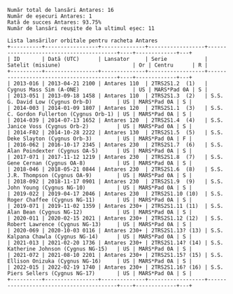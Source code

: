     Număr total de lansări Antares: 16
    Număr de eșecuri Antares: 1
    Rată de succes Antares: 93.75%
    Număr de lansări reușite de la ultimul eșec: 11
    
    Lista lansărilor orbitale pentru racheta Antares
    +----------+-----------------+--------------+------------------+-----------------------------------------+----+-------------+---+
    | ID       | Dată (UTC)      | Lansator     | Serie            | Satelit (misiune)                       | Or | Centru      | R |
    +----------+-----------------+--------------+------------------+-----------------------------------------+----+-------------+---+
    | 2013-016 | 2013-04-21 2100 | Antares 110  | 2TRS2S1.2  (1)   | Cygnus Mass Sim (A-ONE)                 | US | MARS*Pad 0A | S |
    | 2013-051 | 2013-09-18 1458 | Antares 110  | 2TRS2S1.3  (2)   | S.S. G. David Low (Cygnus Orb-D)        | US | MARS*Pad 0A | S |
    | 2014-003 | 2014-01-09 1807 | Antares 120  | 2TRS2S1.1  (3)   | S.S. C. Gordon Fullerton (Cygnus Orb-1) | US | MARS*Pad 0A | S |
    | 2014-039 | 2014-07-13 1652 | Antares 120  | 2TRS2S1.4  (4)   | S.S. Janice Voss (Cygnus Orb-2)         | US | MARS*Pad 0A | S |
    | 2014-F02 | 2014-10-28 2222 | Antares 130  | 2TRS2S1.5  (5)   | S.S. Deke Slayton (Cygnus Orb-3)        | US | MARS*Pad 0A | F |
    | 2016-062 | 2016-10-17 2345 | Antares 230  | 2TRS2S1.7  (6)   | S.S. Alan Poindexter (Cygnus OA-5)      | US | MARS*Pad 0A | S |
    | 2017-071 | 2017-11-12 1219 | Antares 230  | 2TRS2S1.8  (7)   | S.S. Gene Cernan (Cygnus OA-8)          | US | MARS*Pad 0A | S |
    | 2018-046 | 2018-05-21 0844 | Antares 230  | 2TRS2S1.6  (8)   | S.S. J.R. Thompson (Cygnus OA-9)        | US | MARS*Pad 0A | S |
    | 2018-092 | 2018-11-17 0901 | Antares 230  | 2TRS2S1.9  (9)   | S.S. John Young (Cygnus NG-10)          | US | MARS*Pad 0A | S |
    | 2019-022 | 2019-04-17 2046 | Antares 230  | 2TRS2S1.10 (10)  | S.S. Roger Chaffee (Cygnus NG-11)       | US | MARS*Pad 0A | S |
    | 2019-071 | 2019-11-02 1359 | Antares 230+ | 2TRS2S1.11 (11)  | S.S. Alan Bean (Cygnus NG-12)           | US | MARS*Pad 0A | S |
    | 2020-011 | 2020-02-15 2021 | Antares 230+ | 2TRS2S1.12 (12)  | S.S. Robert Lawrence (Cygnus NG-13)     | US | MARS*Pad 0A | S |
    | 2020-069 | 2020-10-03 0116 | Antares 230+ | 2TRS2S1.13? (13) | S.S. Kalpana Chawla (Cygnus NG-14)      | US | MARS*Pad 0A | S |
    | 2021-013 | 2021-02-20 1736 | Antares 230+ | 2TRS2S1.14? (14) | S.S. Katherine Johnson (Cygnus NG-15)   | US | MARS*Pad 0A | S |
    | 2021-072 | 2021-08-10 2201 | Antares 230+ | 2TRS2S1.15? (15) | S.S. Ellison Onizuka (Cygnus NG-16)     | US | MARS*Pad 0A | S |
    | 2022-015 | 2022-02-19 1740 | Antares 230+ | 2TRS2S1.16? (16) | S.S. Piers Sellers (Cygnus NG-17)       | US | MARS*Pad 0A | S |
    +----------+-----------------+--------------+------------------+-----------------------------------------+----+-------------+---+
    
    
